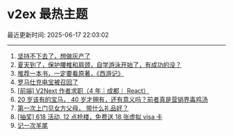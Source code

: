 # v2ex 最热主题

最近更新时间: 2025-06-17 22:03:02

--- 
1. [坚持不下去了，想做灰产了](https://www.v2ex.com/t/1139035) 
2. [夏天到了，保护腰椎和肩颈，自学游泳开始了，有成功的没？](https://www.v2ex.com/t/1139036) 
3. [推荐一本书，一定要看原著，《西游记》](https://www.v2ex.com/t/1139038) 
4. [罗马仕充电宝被召回了](https://www.v2ex.com/t/1139041) 
5. [[前端] V2Next 作者求职（4 年｜成都｜ React）](https://www.v2ex.com/t/1139047) 
6. [20 岁该有的宝马， 40 岁才拥有，还有意义吗？前者真是营销界毒鸡汤](https://www.v2ex.com/t/1139066) 
7. [第一次上门见女方父母， 带什么礼品好？](https://www.v2ex.com/t/1139071) 
8. [[抽奖] 618 活动, 12 点抢楼，免费送 18 张虚拟 visa 卡](https://www.v2ex.com/t/1139126) 
9. [记一次羊尾](https://www.v2ex.com/t/1139128) 
